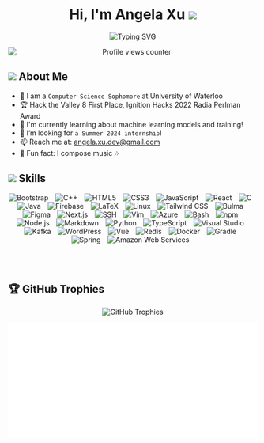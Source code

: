 <!-- Header section with name and greeting gif -->
<p align="center">
  <h1 align="center">Hi, I'm Angela Xu <img src="https://media.giphy.com/media/hvRJCLFzcasrR4ia7z/giphy.gif" width="35"></h1>
</p>

<!-- Typing SVG animation -->
<p align="center">
  <a href="https://git.io/typing-svg">
    <img src="https://readme-typing-svg.herokuapp.com?font=Fira+Code&pause=1000&center=true&vCenter=true&width=435&lines=Computer+Science+Student;CSSI+Scholar+%40+Google;C%2B%2B+%7C+Java+%7C+HTML%2FCSS+%7C+JavaScript;Always+learning+new+things!" alt="Typing SVG" />
  </a>
</p>

<!-- Profile visit counter -->
<p align="center">
  <img src="https://komarev.com/ghpvc/?username=angeladev333&style=flat-square" alt="Profile views counter" style="display: block; margin: auto;">
</p>

<!-- About Me Section -->
<h2><img src="https://64.media.tumblr.com/370c61e8c71b1b82c8085d5dbf6e43aa/e26e1f547fd0f670-6a/s500x750/7c788b61d987180b97517aee81ac2e5f747c681f.gif" width="100px"> About Me</h2>

- 🏫 I am a `Computer Science Sophomore` at University of Waterloo
- 🏆 Hack the Valley 8 First Place, Ignition Hacks 2022 Radia Perlman Award
- 🌱 I'm currently learning about machine learning models and training!
- 🤔 I’m looking for `a Summer 2024 internship`!
- 📫 Reach me at: angela.xu.dev@gmail.com
- 💖 Fun fact: I compose music 🎶 

<!-- Skills Section -->
<h2><img src="https://media.giphy.com/media/VdoIFLsMIlwzfKD520/giphy.gif" width="30px"> Skills</h2>

<!-- You can keep adding the rest of the skill icons in a similar manner -->
<p align="center">
 <img alt="Bootstrap" width="50px" style="padding-right:10px;"src="https://cdn.jsdelivr.net/gh/devicons/devicon/icons/bootstrap/bootstrap-original.svg" />
<img alt="C++" width="50px" style="padding-right:10px;" src="https://cdn.jsdelivr.net/gh/devicons/devicon/icons/cplusplus/cplusplus-original.svg" />
<img alt="HTML5" width="50px" style="padding-right:10px;" src="https://cdn.jsdelivr.net/gh/devicons/devicon/icons/html5/html5-original.svg" />   
<img alt="CSS3" width="50px" style="padding-right:10px;" src="https://cdn.jsdelivr.net/gh/devicons/devicon/icons/css3/css3-original.svg" />
<img alt="JavaScript" width="50px" style="padding-right:10px;" src="https://cdn.jsdelivr.net/gh/devicons/devicon/icons/javascript/javascript-original.svg" />
<img alt="React" width="50px" style="padding-right:10px;" src="https://cdn.jsdelivr.net/gh/devicons/devicon/icons/react/react-original.svg" />
<img alt="C" width="50px" style="padding-right:10px;" src="https://cdn.jsdelivr.net/gh/devicons/devicon/icons/c/c-original.svg" />
<img alt="Java" width="50px" style="padding-right:10px;" src="https://cdn.jsdelivr.net/gh/devicons/devicon/icons/java/java-original.svg" />
<img alt="Firebase" width="50px" style="padding-right:10px;" src="https://cdn.jsdelivr.net/gh/devicons/devicon/icons/firebase/firebase-plain.svg" />
<img alt="LaTeX" width="50px" style="padding-right:10px;" src="https://cdn.jsdelivr.net/gh/devicons/devicon/icons/latex/latex-original.svg" />
<img alt="Linux" width="50px" style="padding-right:10px;" src="https://cdn.jsdelivr.net/gh/devicons/devicon/icons/linux/linux-original.svg" />
<img alt="Tailwind CSS" width="50px" style="padding-right:10px;" src="https://cdn.jsdelivr.net/gh/devicons/devicon/icons/tailwindcss/tailwindcss-plain.svg" />
<img alt="Bulma" width="50px" style="padding-right:10px;" src="https://cdn.jsdelivr.net/gh/devicons/devicon/icons/bulma/bulma-plain.svg" />
<img alt="Figma" width="50px" style="padding-right:10px;" src="https://cdn.jsdelivr.net/gh/devicons/devicon/icons/figma/figma-original.svg" />
<img alt="Next.js" width="50px" style="padding-right:10px;" src="https://cdn.jsdelivr.net/gh/devicons/devicon/icons/nextjs/nextjs-original.svg" />
<img alt="SSH" width="50px" style="padding-right:10px;" src="https://cdn.jsdelivr.net/gh/devicons/devicon/icons/ssh/ssh-original.svg" />
<img alt="Vim" width="50px" style="padding-right:10px;" src="https://cdn.jsdelivr.net/gh/devicons/devicon/icons/vim/vim-original.svg" />
<img alt="Azure" width="50px" style="padding-right:10px;" src="https://cdn.jsdelivr.net/gh/devicons/devicon/icons/azure/azure-original.svg" />
<img alt="Bash" width="50px" style="padding-right:10px;" src="https://cdn.jsdelivr.net/gh/devicons/devicon/icons/bash/bash-original.svg" />
<img alt="npm" width="50px" style="padding-right:10px;" src="https://cdn.jsdelivr.net/gh/devicons/devicon/icons/npm/npm-original-wordmark.svg" />
<img alt="Node.js" width="50px" style="padding-right:10px;" src="https://cdn.jsdelivr.net/gh/devicons/devicon/icons/nodejs/nodejs-original.svg" />
<img alt="Markdown" width="50px" style="padding-right:10px;" src="https://cdn.jsdelivr.net/gh/devicons/devicon/icons/markdown/markdown-original.svg" />
<img alt="Python" width="50px" style="padding-right:10px;" src="https://cdn.jsdelivr.net/gh/devicons/devicon/icons/python/python-original.svg" />
<img alt="TypeScript" width="50px" style="padding-right:10px;" src="https://cdn.jsdelivr.net/gh/devicons/devicon/icons/typescript/typescript-original.svg" />
<img alt="Visual Studio" width="50px" style="padding-right:10px;" src="https://cdn.jsdelivr.net/gh/devicons/devicon/icons/visualstudio/visualstudio-plain.svg" />
<img alt="Kafka" width="50px" style="padding-right:10px;" src="https://cdn.jsdelivr.net/gh/devicons/devicon/icons/apachekafka/apachekafka-original.svg" />
<img alt="WordPress" width="50px" style="padding-right:10px;" src="https://cdn.jsdelivr.net/gh/devicons/devicon/icons/wordpress/wordpress-plain.svg" />
<img alt="Vue" width="50px" style="padding-right:10px;" src="https://cdn.jsdelivr.net/gh/devicons/devicon/icons/vuejs/vuejs-original.svg" />
<img alt="Redis" width="50px" style="padding-right:10px;" src="https://cdn.jsdelivr.net/gh/devicons/devicon/icons/redis/redis-original.svg" />
<img alt="Docker" width="50px" style="padding-right:10px;" src="https://cdn.jsdelivr.net/gh/devicons/devicon/icons/docker/docker-plain-wordmark.svg" />
<img alt="Gradle" width="50px" style="padding-right:10px;" src="https://cdn.jsdelivr.net/gh/devicons/devicon/icons/gradle/gradle-plain.svg" />
<img alt="Spring" width="50px" style="padding-right:10px;" src="https://cdn.jsdelivr.net/gh/devicons/devicon/icons/spring/spring-original.svg" />
<img alt="Amazon Web Services" width="50px" style="padding-right:10px;" src="https://cdn.jsdelivr.net/gh/devicons/devicon/icons/amazonwebservices/amazonwebservices-original.svg" />

</p>
<br/><br/>

<!-- GitHub Stats Section -->
<!-- <h2><img src="https://media.giphy.com/media/iY8CRBdQXODJSCERIr/giphy.gif" width="30px"> GitHub Stats</h2> -->
<!--
<p align="center">
  <img src="https://github-readme-stats.vercel.app/api?username=angeladev333&theme=dark&hide_border=false&include_all_commits=true&count_private=true" alt="GitHub Stats" /><br/>
  <img src="https://github-readme-stats.vercel.app/api/top-langs/?username=angeladev333&theme=dark&hide_border=false&include_all_commits=true&count_private=true&layout=compact" alt="Top Languages" />
</p> -->

<!-- GitHub Trophies Section -->
<h2>🏆 GitHub Trophies</h2>

<p align="center">
  <img src="https://github-profile-trophy.vercel.app/?username=angeladev333&theme=chalk&no-frame=true&no-bg=false&margin-w=4" alt="GitHub Trophies" />
</p>

![](./metrics.plugin.isocalendar.svg)
